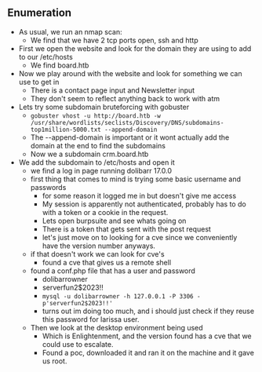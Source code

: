 ## Enumeration
- As usual, we run an nmap scan:
	- We find that we have 2 tcp ports open, ssh and http
- First we open the website and look for the domain they are using to add to our /etc/hosts
	- We find board.htb
- Now we play around with the website and look for something we can use to get in
	- There is a contact page input and Newsletter input
	- They don't seem to reflect anything back to work with atm
- Lets try some subdomain bruteforcing with gobuster
	- `gobuster vhost -u http://board.htb -w /usr/share/wordlists/seclists/Discovery/DNS/subdomains-top1million-5000.txt --append-domain`
	- The --append-domain is important or it wont actually add the domain at the end to find the subdomains
	- Now we a subdomain crm.board.htb
- We add the subdomain to /etc/hosts and open it
	- we find a log in page running dolibarr 17.0.0
	- first thing that comes to mind is trying some basic username and passwords
		- for some reason it logged me in  but doesn't give me access
		- My session is apparently not authenticated, probably has to do with a token or a cookie in the request.
		- Lets open burpsuite and see whats going on
		- There is a token that gets sent with the post request
		- let's just move on to looking for a cve since we conveniently have the version number anyways.
	- if that doesn't work we can look for cve's
		- found a cve that gives us a remote shell
	- found a  conf.php file that has a user and password
		- dolibarrowner
		- serverfun2$2023!!
		- `mysql -u dolibarrowner -h 127.0.0.1 -P 3306 -p'serverfun2$2023!!'`
		- turns out im doing too much, and i should just check if they reuse this password for larissa user.
	- Then we look at the desktop environment being used
		- Which is Enlightenment, and the version found has a cve that we could use to escalate.
		- Found a poc, downloaded it and ran it on the machine and it gave us root.